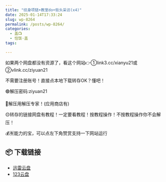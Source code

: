 ```yaml
---
title: "纹身项链+教室do+街头采访(x4)"
date: 2025-01-14T17:33:24
slug: wp-8264
permalink: /posts/wp-8264/
categories:
  - 盖📺
  - 恰饭·盖
tags:

---
```


如果两个网盘都没有资源了，看这个网站👉①link3.cc/xianyu21或②vlink.cc/ziyuan21

不需要注册账号！直接点本地下载转存OK？懂吧！

🟢解压密码:ziyuan21

🔵解压用解压专家！(应用商店有)

🟡转存的链接网盘有教程！一定要看教程！按教程操作！不按教程操作你不会解压！

💰🈶能力的宝，可以点左下角赞赏支持一下网站运行

## 📦 下载链接
- [迅雷云盘](https://blziyuan21.com/pay-download/8264?key=0d3de61bb5&down_id=0)
- [123云盘](https://blziyuan21.com/pay-download/8264?key=0d3de61bb5&down_id=1)

